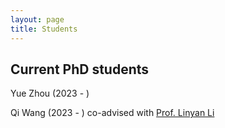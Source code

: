 ```yaml
---
layout: page
title: Students
---
```


## Current PhD students

<div class="image-container">
  <div class="text-container">
    <p><span class="bold-text">Yue Zhou</span> (2023 - )</p>
  </div>
</div>

<div class="image-container">
  <div class="text-container">
    <p><span class="bold-text">Qi Wang</span> (2023 - ) co-advised with <a href="https://scholars.cityu.edu.hk/en/persons/linyan-li(42e8876e-e92d-423b-a3d0-2d28229bd6f0).html">Prof. Linyan Li</a></p>
  </div>
</div>

